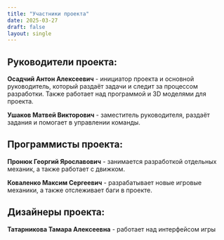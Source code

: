 ```yaml
---
title: "Участники проекта"
date: 2025-03-27
draft: false
layout: single
---
```

## Руководители проекта:
**Осадчий Антон Алексеевич** - инициатор проекта и основной руководитель, который раздаёт задачи и следит за процессом разработки. Также работает над программой и 3D моделями для проекта.

**Ушаков Матвей Викторович** - заместитель руководителя, раздаёт задания и помогает в управлении команды.

## Программисты проекта:

**Пронюк Георгий Ярославович** - занимается разработкой отдельных механик, а также работает с движком.

**Коваленко Максим Сергеевич** - разрабатывает новые игровые механики, а также отслеживает баги в проекте.

## Дизайнеры проекта:

**Татарникова Тамара Алексеевна** - работает над интерфейсом игры